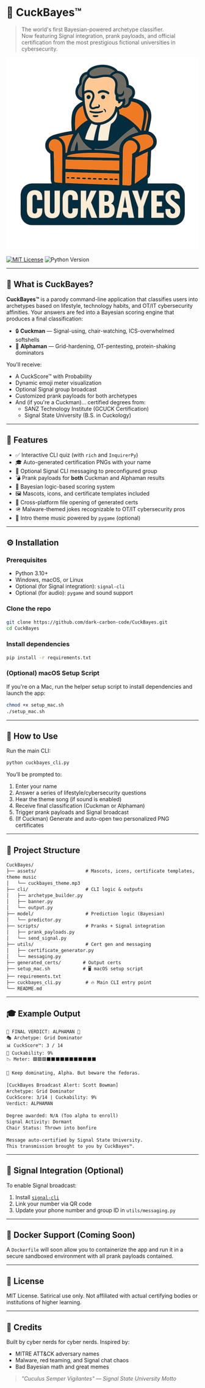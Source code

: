 # 🧠 CuckBayes™

> The world's first Bayesian-powered archetype classifier.  
> Now featuring Signal integration, prank payloads, and official certification from the most prestigious fictional universities in cybersecurity.

![CuckBayes Icon](assets/cuckbayes.png)

[![MIT License](https://img.shields.io/badge/license-MIT-blue.svg)](LICENSE)
![Python Version](https://img.shields.io/badge/python-3.10%2B-blue)

---

## 🤖 What is CuckBayes?
**CuckBayes™** is a parody command-line application that classifies users into archetypes based on lifestyle, technology habits, and OT/IT cybersecurity affinities. Your answers are fed into a Bayesian scoring engine that produces a final classification:

- 🔒 **Cuckman** — Signal-using, chair-watching, ICS-overwhelmed softshells  
- 💪 **Alphaman** — Grid-hardening, OT-pentesting, protein-shaking dominators

You'll receive:
- A CuckScore™ with Probability
- Dynamic emoji meter visualization
- Optional Signal group broadcast
- Customized prank payloads for both archetypes
- And (if you're a Cuckman)... certified degrees from:
  - SANZ Technology Institute (GCUCK Certification)
  - Signal State University (B.S. in Cuckology)

---

## 🧰 Features
- ✅ Interactive CLI quiz (with `rich` and `InquirerPy`)
- 🎓 Auto-generated certification PNGs with your name
- 📡 Optional Signal CLI messaging to preconfigured group
- 💣 Prank payloads for **both** Cuckman and Alphaman results
- 🧠 Bayesian logic-based scoring system
- 🖼️ Mascots, icons, and certificate templates included
- 📂 Cross-platform file opening of generated certs
- 🪖 Malware-themed jokes recognizable to OT/IT cybersecurity pros
- 🎵 Intro theme music powered by `pygame` (optional)

---

## ⚙️ Installation

### Prerequisites
- Python 3.10+
- Windows, macOS, or Linux
- Optional (for Signal integration): `signal-cli`
- Optional (for audio): `pygame` and sound support

### Clone the repo
```bash
git clone https://github.com/dark-carbon-code/CuckBayes.git
cd CuckBayes
````

### Install dependencies

```bash
pip install -r requirements.txt
```

### (Optional) macOS Setup Script

If you're on a Mac, run the helper setup script to install dependencies and launch the app:

```bash
chmod +x setup_mac.sh
./setup_mac.sh
```

---

## 🧪 How to Use

Run the main CLI:

```bash
python cuckbayes_cli.py
```

You’ll be prompted to:

1. Enter your name
2. Answer a series of lifestyle/cybersecurity questions
3. Hear the theme song (if sound is enabled)
4. Receive final classification (Cuckman or Alphaman)
5. Trigger prank payloads and Signal broadcast
6. (If Cuckman) Generate and auto-open two personalized PNG certificates

---

## 📁 Project Structure

```
CuckBayes/
├── assets/                  # Mascots, icons, certificate templates, theme music
│   └── cuckbayes_theme.mp3
├── cli/                     # CLI logic & outputs
│   ├── archetype_builder.py
│   ├── banner.py
│   └── output.py
├── model/                   # Prediction logic (Bayesian)
│   └── predictor.py
├── scripts/                 # Pranks + Signal integration
│   ├── prank_payloads.py
│   └── send_signal.py
├── utils/                   # Cert gen and messaging
│   ├── certificate_generator.py
│   └── messaging.py
├── generated_certs/        # Output certs
├── setup_mac.sh            # 🖥️ macOS setup script
├── requirements.txt
├── cuckbayes_cli.py         # 🔥 Main CLI entry point
└── README.md
```

---

## 🎓 Example Output

```
💪 FINAL VERDICT: ALPHAMAN 💪
🎭 Archetype: Grid Dominator
📊 CuckScore™: 3 / 14
🧠 Cuckability: 9%
📉 Meter: 🟩🟩🟩⬛⬛⬛⬛⬛⬛⬛⬛⬛⬛⬛

🔺 Keep dominating, Alpha. But beware the fedoras.

[CuckBayes Broadcast Alert: Scott Bowman]
Archetype: Grid Dominator
CuckScore: 3/14 | Cuckability: 9%
Verdict: ALPHAMAN

Degree awarded: N/A (Too alpha to enroll)
Signal Activity: Dormant
Chair Status: Thrown into bonfire

Message auto-certified by Signal State University.
This transmission brought to you by CuckBayes™.
```

---

## 📡 Signal Integration (Optional)

To enable Signal broadcast:

1. Install [`signal-cli`](https://github.com/AsamK/signal-cli)
2. Link your number via QR code
3. Update your phone number and group ID in `utils/messaging.py`

---

## 🐳 Docker Support (Coming Soon)

A `Dockerfile` will soon allow you to containerize the app and run it in a secure sandboxed environment with all prank payloads contained.

---

## 📜 License

MIT License. Satirical use only.
Not affiliated with actual certifying bodies or institutions of higher learning.

---

## 🙌 Credits

Built by cyber nerds for cyber nerds.
Inspired by:

* MITRE ATT\&CK adversary names
* Malware, red teaming, and Signal chat chaos
* Bad Bayesian math and great memes

> *"Cuculus Semper Vigilantes" — Signal State University Motto*



